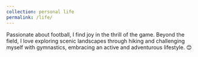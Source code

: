 ```yaml
---
collection: personal life
permalink: /life/
---
```


Passionate about football, I find joy in the thrill of the game. Beyond the field, I love exploring scenic landscapes through hiking and challenging myself with gymnastics, embracing an active and adventurous lifestyle. 😊
